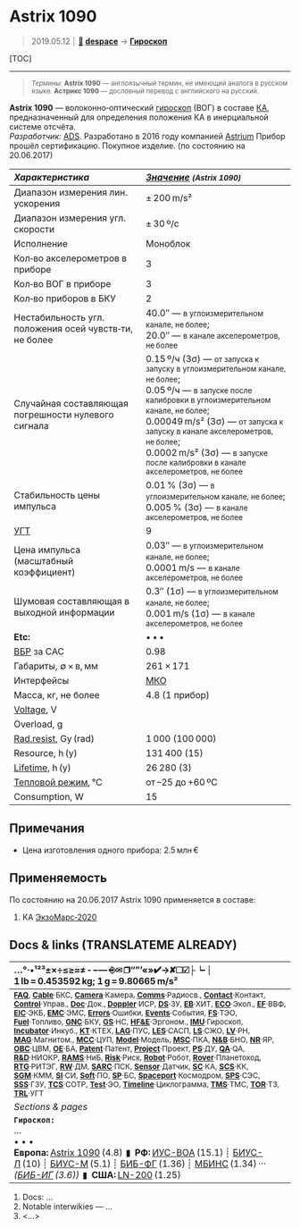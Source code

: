 # Astrix 1090
> 2019.05.12 ┊ **[🚀](../index/index.md) [despace](index.md)** → **[Гироскоп](imu.md)**

[TOC]

---

> <small>*Термины:* **Astrix 1090** — англоязычный термин, не имеющий аналога в русском языке. **Астрикс 1090** — дословный перевод с английского на русский.</small>

**Astrix 1090** — волоконно‑оптический [гироскоп](imu.md) (ВОГ) в составе [КА](sc.md), предназначенный для определения положения КА в инерциальной системе отсчёта.  
*Разработчик:* [ADS](zz_ads.md). Разработано в 2016 году компанией [Astrium](zz_astrium.md) Прибор прошёл сертификацию. Покупное изделие. (по состоянию на 20.06.2017)

<small>

|*Характеристика*|*[Значение](si.md) <small>(Astrix 1090)</small>*|
|:--|:--|
| Диапазон измерения лин. ускорения  |± 200 m/s²  |
| Диапазон измерения угл. скорости  |± 30 º/с  |
|Исполнение| Моноблок  |
| Кол‑во акселерометров в приборе  |3  |
| Кол‑во ВОГ в приборе  |3  |
| Кол‑во приборов в БКУ  |2  |
|Нестабильность угл. положения осей чувств‑ти, не более   |40.0″ — <small>в углоизмерительном канале, не более</small>;<br> 20.0″ — <small>в канале акселерометров, не более</small>  |
| Случайная составляющая погрешности нулевого сигнала   |0.15 º/ч (3σ) — <small>от запуска к запуску в углоизмерительном канале, не более</small>;<br> 0.05 º/ч — <small>в запуске после калибровки в углоизмерительном канале, не более</small>;<br> 0.00049 m/s² (3σ) — <small>от запуска к запуску в канале акселерометров, не более</small>;<br> 0.0002 m/s² (3σ) — <small>в запуске после калибровки в канале акселерометров, не более</small>  |
| Стабильность цены импульса  |0.01 % (3σ) — <small>в углоизмерительном канале, не более</small>;<br> 0.005 % (3σ) — <small>в канале акселерометров, не более</small>  |
|[УГТ](trl.md)|9  |
| Цена импульса (масштабный коэффициент)   |0.03″ — <small>в углоизмерительном канале, не более</small>;<br> 0.0001 m/s — <small>в канале акселерометров, не более</small>  |
| Шумовая составляющая в выходной информации  |0.3″ (1σ) — <small>в углоизмерительном канале, не более</small>;<br> 0.001 m/s (1σ) — <small>в канале акселерометров, не более</small>  |
|**Etc:**|• • •|
|[ВБР](rams.md) за САС| 0.98  |
| Габариты, ∅ × в, мм  |261 × 171  |
|Интерфейсы|  [МКО](mil_std_1553b.md)  |
| Масса, кг, не более  |4.8 (1 прибор)  |
|[Voltage](voltage.md), V|   |
|Overload, g|   |
|[Rad.resist](ion_rad.md), Gy (rad)| 1 000 (100 000)  |
|Resource, h (y)| 131 400 (15)  |
|[Lifetime](lifetime.md), h (y)| 26 280 (3)  |
|[Тепловой режим](tcs.md), °C| от –25 до +60 ºС  |
|Consumption, W| 15  |

</small>



<p style="page-break-after:always"> </p>

## Примечания
   - Цена изготовления одного прибора: 2.5 млн €



## Применяемость
По состоянию на 20.06.2017 Astrix 1090 применяется в составе:

   1. КА [ЭкзоМарс‑2020](экзомарс_2020.md)



<p style="page-break-after:always"> </p>

## Docs & links (TRANSLATEME ALREADY)
|…°·•¹²³±×÷≤≥≈≠ ‑ −— ⎆✉ ❐“”’«»✔→✘☐☑├┕┆ 1 lb = 0.453592 kg; 1 g = 9.80665 m/s²|
|:--|
|<small>**[FAQ](faq.md)**, **[Cable](cable.md)**·БКС, **[Camera](camera.md)**·Камера, **[Comms](comms.md)**·Радиосв., **[Contact](contact.md)**·Контакт, **[Control](control.md)**·Управ., **[Doc](doc.md)**·Док., **[Doppler](doppler.md)**·ИСР, **[DS](ds.md)**·ЗУ, **[EB](eb.md)**·ХИТ, **[ECO](ecology.md)**·Экол., **[EF](ef.md)**·ВВФ, **[ElC](elc.md)**·ЭКБ, **[EMC](emc.md)**·ЭМС, **[Errors](error.md)**·Ошибки, **[Events](event.md)**·События, **[FS](fs.md)**·ТЭО, **[Fuel](fuel.md)**·Топливо, **[GNC](gnc.md)**·БКУ, **[GS](scs.md)**·НС, **[HF&E](hfe.md)**·Эргоном., **[IMU](imu.md)**·Гироскоп, **[Incubator](incubator.md)**·Инкуб., **[KT](kt.md)**·КТЕХ, **[LAG](lag.md)**·ПУC, **[LES](les.md)**·САСП, **[LS](ls.md)**·СЖО, **[LV](lv.md)**·РН, **[MAG](mag.md)**·Магнитом., **[MCC](mcc.md)**·ЦУП, **[Model](model.md)**·Модель, **[MSC](sc.md)**·ПКА, **[N&B](nnb.md)**·БНО, **[NR](nr.md)**·ЯР, **[OBC](obc.md)**·ЦВМ, **[OE](oe.md)**·БА, **[Patent](патент.md)**·Патент, **[Project](project.md)**·Проект, **[PS](ps.md)**·ДУ, **[QA](quality.md)**·QA, **[R&D](rnd.md)**·НИОКР, **[RAMS](rams.md)**·НиБ, **[Risk](risk.md)**·Риск, **[Robot](robotics.md)**·Робот, **[Rover](rover.md)**·Планетоход, **[RTG](rtg.md)**·РИТЭГ, **[RW](rw.md)**·ДМ, **[SARC](sarc.md)**·ПСК, **[Sensor](sensor.md)**·Датчик, **[SC](sc.md)**·КА, **[SCS](scs.md)**·КК, **[SGM](sgm.md)**·КММ, **[SI](si.md)**·СИ, **[Soft](soft.md)**·ПО, **[SP](sp.md)**·БС, **[Spaceport](spaceport.md)**·Космодром, **[SPS](sps.md)**·СЭС, **[SSS](sss.md)**·ГЗУ, **[TCS](tcs.md)**·СОТР, **[Test](test.md)**·ЭО, **[Timeline](timeline.md)**·Циклограмма, **[TMS](tms.md)**·ТМС, **[TOR](tor.md)**·ТЗ, **[TRL](trl.md)**·УГТ</small>|
|*Sections & pages*|
|**`Гироскоп:`**<br> …<br>• • •<br> **Европа:** [Astrix 1090](astrix_1090.md) (4.8)  ▮  **РФ:** [ИУС-ВОА](ius_voa.md) (15.1) ┊ [БИУС-Л](bius_l.md) (10) ┊ [БИУС-М](bius_m.md) (5.1) ┊ [БИБ-ФГ](bib_fg.md) (1.36) ┊ [МБИНС](mbins.md) (1.34) ··· *([БИБ-ИГ](bib_ig.md) (3.6))*  ▮  **США:** [LN-200](ln_200.md) (1.25) |

   1. Docs: …
   1. Notable interwikies — …
   1. <…>
